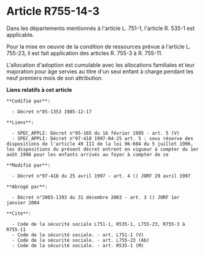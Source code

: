 # Article R755-14-3

Dans les départements mentionnés à l'article L. 751-1, l'article R. 535-1 est applicable.

Pour la mise en oeuvre de la condition de ressources prévue à l'article L. 755-23, il est fait application des articles R.
755-3 à R. 755-11.

L'allocation d'adoption est cumulable avec les allocations familiales et leur majoration pour âge servies au titre d'un seul
enfant à charge pendant les neuf premiers mois de son attribution.

**Liens relatifs à cet article**

	**Codifié par**:

	  - Décret n°85-1353 1985-12-17

	**Liens**:

	  - SPEC_APPLI: Décret n°95-165 du 16 février 1995 - art. 5 (V)
	  - SPEC_APPLI: Décret n°97-418 1997-04-25 art. 5 : sous réserve des dispositions de l'article 49 III de la loi 96-604 du 5 juillet 1996, les dispositions du présent décret entrent en vigueur à compter du 1er août 1996 pour les enfants arrivés au foyer à compter de ce

	**Modifié par**:

	  - Décret n°97-418 du 25 avril 1997 - art. 4 () JORF 29 avril 1997

	**Abrogé par**:

	  - Décret n°2003-1393 du 31 décembre 2003 - art. 3 () JORF 1er janvier 2004

	**Cite**:

	  - Code de la sécurité sociale L751-1, R535-1, L755-23, R755-3 à R755-11
	  - Code de la sécurité sociale. - art. L751-1 (V)
	  - Code de la sécurité sociale. - art. L755-23 (Ab)
	  - Code de la sécurité sociale. - art. R535-1 (M)
